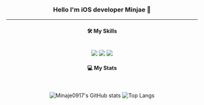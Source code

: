 
<div align = center>
  
### Hello I'm iOS developer Minjae 💪
---

<p align = center>
  
#### 🛠 My Skills<br>
  
  <br>
<img
  src="https://img.shields.io/badge/Swift-F05138?style=flat-square&logo=Swift&logoColor=white"
/>
<img
  src="https://img.shields.io/badge/C-A8B9CC?style=flat-square&logo=C&logoColor=white"
/>
   <img
  src="https://img.shields.io/badge/Java-007396?style=flat-square&logo=Java&logoColor=white"
/>
</p>

<div align = center>
  
#### 💻 My Stats<br>
  
<br>  
  
![Minaje0917's GitHub stats](https://github-readme-stats.vercel.app/api?username=Minaje0917&show_icons=true&theme=tokyonight)
![Top Langs](https://github-readme-stats.vercel.app/api/top-langs/?username=minaje0917&layout=Demo&theme=tokyonight)
  
 </div>

 </div>
